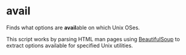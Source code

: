 # avail

Finds what options are **avail**able on which Unix OSes.

This script works by parsing HTML man pages using
[BeautifulSoup](https://beautiful-soup-4.readthedocs.io/en/latest/)
to extract options available for specified Unix utilities.

